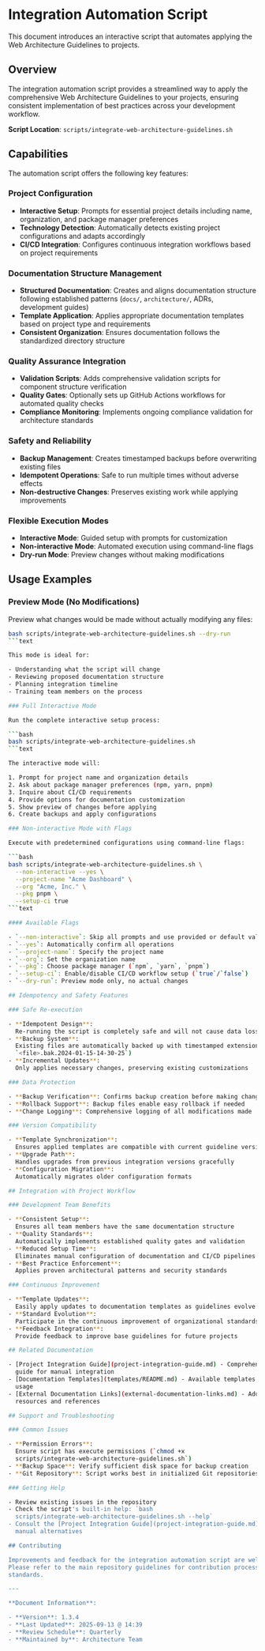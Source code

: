 # Integration Automation Script

This document introduces an interactive script that automates applying the Web
Architecture Guidelines to projects.

## Overview

The integration automation script provides a streamlined way to apply the
comprehensive Web Architecture Guidelines to your projects, ensuring consistent
implementation of best practices across your development workflow.

**Script Location**: `scripts/integrate-web-architecture-guidelines.sh`

## Capabilities

The automation script offers the following key features:

### Project Configuration

- **Interactive Setup**:
  Prompts for essential project details including name, organization, and
  package manager preferences
- **Technology Detection**:
  Automatically detects existing project configurations and adapts accordingly
- **CI/CD Integration**:
  Configures continuous integration workflows based on project requirements

### Documentation Structure Management

- **Structured Documentation**:
  Creates and aligns documentation structure following established patterns
  (`docs/`, `architecture/`, ADRs, development guides)
- **Template Application**:
  Applies appropriate documentation templates based on project type and
  requirements
- **Consistent Organization**:
  Ensures documentation follows the standardized directory structure

### Quality Assurance Integration

- **Validation Scripts**:
  Adds comprehensive validation scripts for component structure verification
- **Quality Gates**:
  Optionally sets up GitHub Actions workflows for automated quality checks
- **Compliance Monitoring**:
  Implements ongoing compliance validation for architecture standards

### Safety and Reliability

- **Backup Management**:
  Creates timestamped backups before overwriting existing files
- **Idempotent Operations**: Safe to run multiple times without adverse effects
- **Non-destructive Changes**:
  Preserves existing work while applying improvements

### Flexible Execution Modes

- **Interactive Mode**: Guided setup with prompts for customization
- **Non-interactive Mode**: Automated execution using command-line flags
- **Dry-run Mode**: Preview changes without making modifications

## Usage Examples

### Preview Mode (No Modifications)

Preview what changes would be made without actually modifying any files:

```bash
bash scripts/integrate-web-architecture-guidelines.sh --dry-run
```text

This mode is ideal for:

- Understanding what the script will change
- Reviewing proposed documentation structure
- Planning integration timeline
- Training team members on the process

### Full Interactive Mode

Run the complete interactive setup process:

```bash
bash scripts/integrate-web-architecture-guidelines.sh
```text

The interactive mode will:

1. Prompt for project name and organization details
2. Ask about package manager preferences (npm, yarn, pnpm)
3. Inquire about CI/CD requirements
4. Provide options for documentation customization
5. Show preview of changes before applying
6. Create backups and apply configurations

### Non-interactive Mode with Flags

Execute with predetermined configurations using command-line flags:

```bash
bash scripts/integrate-web-architecture-guidelines.sh \
  --non-interactive --yes \
  --project-name "Acme Dashboard" \
  --org "Acme, Inc." \
  --pkg pnpm \
  --setup-ci true
```text

#### Available Flags

- `--non-interactive`: Skip all prompts and use provided or default values
- `--yes`: Automatically confirm all operations
- `--project-name`: Specify the project name
- `--org`: Set the organization name
- `--pkg`: Choose package manager (`npm`, `yarn`, `pnpm`)
- `--setup-ci`: Enable/disable CI/CD workflow setup (`true`/`false`)
- `--dry-run`: Preview mode only, no actual changes

## Idempotency and Safety Features

### Safe Re-execution

- **Idempotent Design**:
  Re-running the script is completely safe and will not cause data loss
- **Backup System**:
  Existing files are automatically backed up with timestamped extensions (e.g.,
  `<file>.bak.2024-01-15-14-30-25`)
- **Incremental Updates**:
  Only applies necessary changes, preserving existing customizations

### Data Protection

- **Backup Verification**: Confirms backup creation before making changes
- **Rollback Support**: Backup files enable easy rollback if needed
- **Change Logging**: Comprehensive logging of all modifications made

### Version Compatibility

- **Template Synchronization**:
  Ensures applied templates are compatible with current guideline versions
- **Upgrade Path**:
  Handles upgrades from previous integration versions gracefully
- **Configuration Migration**:
  Automatically migrates older configuration formats

## Integration with Project Workflow

### Development Team Benefits

- **Consistent Setup**:
  Ensures all team members have the same documentation structure
- **Quality Standards**:
  Automatically implements established quality gates and validation
- **Reduced Setup Time**:
  Eliminates manual configuration of documentation and CI/CD pipelines
- **Best Practice Enforcement**:
  Applies proven architectural patterns and security standards

### Continuous Improvement

- **Template Updates**:
  Easily apply updates to documentation templates as guidelines evolve
- **Standard Evolution**:
  Participate in the continuous improvement of organizational standards
- **Feedback Integration**:
  Provide feedback to improve base guidelines for future projects

## Related Documentation

- [Project Integration Guide](project-integration-guide.md) - Comprehensive
  guide for manual integration
- [Documentation Templates](templates/README.md) - Available templates and their
  usage
- [External Documentation Links](external-documentation-links.md) - Additional
  resources and references

## Support and Troubleshooting

### Common Issues

- **Permission Errors**:
  Ensure script has execute permissions (`chmod +x
  scripts/integrate-web-architecture-guidelines.sh`)
- **Backup Space**: Verify sufficient disk space for backup creation
- **Git Repository**: Script works best in initialized Git repositories

### Getting Help

- Review existing issues in the repository
- Check the script's built-in help: `bash
  scripts/integrate-web-architecture-guidelines.sh --help`
- Consult the [Project Integration Guide](project-integration-guide.md) for
  manual alternatives

## Contributing

Improvements and feedback for the integration automation script are welcome.
Please refer to the main repository guidelines for contribution processes and
standards.

---

**Document Information**:

- **Version**: 1.3.4
- **Last Updated**: 2025-09-13 @ 14:39
- **Review Schedule**: Quarterly
- **Maintained by**: Architecture Team

